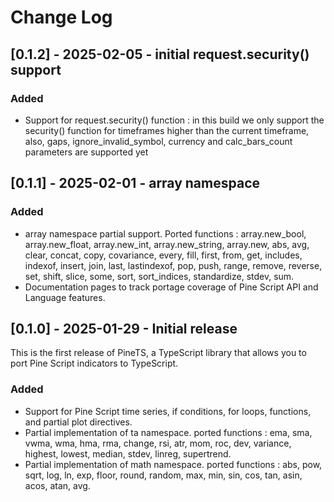 # Change Log

## [0.1.2] - 2025-02-05 - initial request.security() support

### Added

-   Support for request.security() function : in this build we only support the security() function for timeframes higher than the current timeframe, also, gaps, ignore_invalid_symbol, currency and calc_bars_count parameters are supported yet

## [0.1.1] - 2025-02-01 - array namespace

### Added

-   array namespace partial support. Ported functions : array.new_bool, array.new_float, array.new_int, array.new_string, array.new<type>, abs, avg, clear, concat, copy, covariance, every, fill, first, from, get, includes, indexof, insert, join, last, lastindexof, pop, push, range, remove, reverse, set, shift, slice, some, sort, sort_indices, standardize, stdev, sum.
-   Documentation pages to track portage coverage of Pine Script API and Language features.

## [0.1.0] - 2025-01-29 - Initial release

This is the first release of PineTS, a TypeScript library that allows you to port Pine Script indicators to TypeScript.

### Added

-   Support for Pine Script time series, if conditions, for loops, functions, and partial plot directives.
-   Partial implementation of ta namespace. ported functions : ema, sma, vwma, wma, hma, rma, change, rsi, atr, mom, roc, dev, variance, highest, lowest, median, stdev, linreg, supertrend.
-   Partial implementation of math namespace. ported functions : abs, pow, sqrt, log, ln, exp, floor, round, random, max, min, sin, cos, tan, asin, acos, atan, avg.
